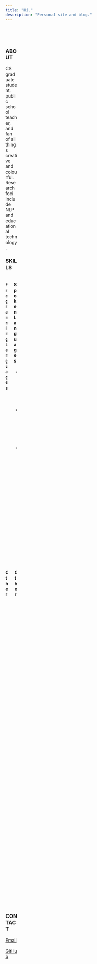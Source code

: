 ```yaml
---
title: "Hi."
description: "Personal site and blog."
---
```



<style>

    .main-image {
        background-position: right 50% top 40%;
        background-size: cover;
        background-image: url(/images/vertical.png);
    }
</style>

<body>
    <div class="columns is-multiline is-gapless is-fullheight">
        <div class="column is-one-third-desktop is-one-third-widescreen is-one-third-tablet has-background-primary">
            <div class="section">
                <div class="section1 is-centered">
                    <div class="columns is-centered">
                        <div class="column">
                        </div>
                    </div>    
                    <div class="columns is-centered">
                        <div class="column is-two-thirds">
                                <figure class="image is-207x277">
                                    <img src="/images/avatar.png"/>
                                </figure>
                        </div>
                    </div>
                    <div class="columns is-centered">
                        <div class="column">
                            <div class="content has-text-left">
                                <h3>ABOUT</h3>
                                <div class="content">
                                    CS graduate student, public school teacher, and fan of all things creative and colourful. Research foci include NLP and educational technology.
                                </div>
                            </div>
                        </div>
                    </div>
                    <div class="columns is-centered">
                        <div class="column">
                        </div>
                    </div>    
                    <div class="columns is-centered">
                        <div class="column">
                            <div class="content has-text-left">
                                <h3>SKILLS</h3>
                                <div class="columns is-centered is-tablet">
                                    <div class="column is-one-half">
                                        <div class="content">
                                            <h4>Programming <br> Languages</h4>
                                                <ul>
                                                    <li><span>Python</span></li>
                                                    <li><span>C</span></li>
                                                    <li><span>C++</span></li>
                                                    <li><span>SQL</span></li>
                                                    <li><span>Javascript</span></li>
                                                    <li><span>HTML</span></li>
                                                    <li><span>CSS</span></li>
                                                </ul> 
                                        </div>
                                    </div>
                                    <div class="column is-one-half"">
                                        <div class="content">
                                            <h4>Spoken <br> Languages</h4>
                                                <ul>
                                                    <li><span>English</span></li>
                                                    <li><span>Spanish</span></li>
                                                    <li><span>French (intermediate)</span></li>
                                                </ul> 
                                        </div>
                                    </div>
                                </div>
                                <div class="columns is-centered is-tablet">
                                    <div class="column is-half"">
                                        <div class="content">
                                            <h4>Other</h4>
                                                <ul>
                                                    <li><span>Adobe Photoshop, Illustrator</span></li>
                                                    <li><span>Microsoft Suite</span></li>
                                                    <li><span>Google Workspace</span></li>
                                                </ul> 
                                        </div>
                                    </div>
                                    <div class="column is-half"">
                                        <div class="content">
                                            <h4>Other</h4>
                                                <ul>
                                                    <li><span>Adobe Photoshop, Illustrator</span></li>
                                                    <li><span>Microsoft Suite</span></li>
                                                    <li><span>Google Workspace</span></li>
                                                </ul> 
                                        </div>
                                    </div>
                                </div>
                            </div>
                        </div>
                    </div>
                    <div class="columns is-centered">
                        <div class="column">
                        </div>
                    </div>    
                    <div class="columns is-centered">
                        <div class="column">
                            <div class="content has-text-left">
                                <h3>CONTACT</h3>
                                <div class="content">
                                    <a href="url">Email</a><br>
                                    <br>
                                    <a href="https://github.com/paola4">GitHub</a>
                                </div>
                            </div>
                        </div>
                    </div>
                </div>
            </div>
        </div>
        <div class="column is-two-thirds-desktop is-two-thirds-widescreen is-two-thirds-tablet is-full-mobile">    
            <div class="section2">
                <div class="columns is-centered is-multiline is-full-mobile">
                    <div class="column has-text-left is-full">
                        <h1 class="title is-1"> Gisele. </h1>
                        <h1 class="subtitle is-1"> hi@giselepao.la </h2>
                    </div>
                    <div class="column is-full"><br></div>
                    <div class="column is-full"><h1>Experience</h1></div>
                    <div class="column is-three-quarters is-full-mobile">
                    <h2>Research Assistant</h2>
                    </div>
                    <div class="column is-one-quarter has-text-right is-full-mobile">
                    <h2>2021<h2>
                    </div>
                    <div class="column is-four-fifths is-full-mobile">
                    Project: UNESCO working group on the ethics of AI in Education (AIED) for Social and Emotional Learning (SEL).
                    </div>
                    <div class="column is-one-fifth has-text-right is-full-mobile">
                    <h2> <h2>
                    </div>
                    <div class="column is-three-quarters is-full-mobile">
                    <h2>Research Assistant</h2>
                    </div>
                    <div class="column is-one-quarter has-text-right is-full-mobile">
                    <h2>2021<h2>
                    </div>
                    <div class="column is-four-fifths is-full-mobile">
                    Project: ICT to Support the Sociopolitical Engagement of Indigenous Women Across the Americas.
                    </div>
                    <div class="column is-one-fifth has-text-right is-full-mobile">
                    <h2> <h2>
                    </div>
                    <div class="column is-three-quarters is-full-mobile">
                    <h2>Teaching Assistant</h2>
                    </div>
                    <div class="column is-one-quarter has-text-right is-full-mobile">
                    <h2>2021<h2>
                    </div>
                    <div class="column is-four-fifths is-full-mobile">
                    Course: Algorithms I.
                    </div>
                    <div class="column is-one-fifth has-text-right is-full-mobile">
                    <h2> <h2>
                    </div>
                    <div class="column is-three-quarters is-full-mobile">
                    <h2>Elementary Teacher</h2>
                    </div>
                    <div class="column is-one-quarter has-text-right is-full-mobile">
                    <h2>2013 - 2021<h2>
                    </div>
                    <div class="column is-four-fifths is-full-mobile">
                    Planned, developed, and implemented lessons and assessments in Spanish and English in all Kindergarten to Grade Six subject areas according to Alberta curriculum.
                    </div>
                    <div class="column is-one-fifth has-text-right is-full-mobile">
                    <h2> <h2>
                    </div>
                    <div class="column is-full"><br></div>
                    <div class="column is-full"><h1>Education</h1></div>
                    <div class="column is-four-fifths">
                    <h2>Master of Science, Computing Science <i>(in progress)</i></h2>
                    </div>
                    <div class="column is-one-fifth has-text-right">
                    <h2>2024<h2>
                    </div>
                    <div class="column is-four-fifths">
                    University of Alberta
                    </div>
                    <div class="column is-one-fifth has-text-right">
                    <h2> <h2>
                    </div>
                    <div class="column is-four-fifths">
                    <h2>Bachelor of Science, Computing Science, with Distinction</h2>
                    </div>
                    <div class="column is-one-fifth has-text-right">
                    <h2>2021<h2>
                    </div>
                    <div class="column is-four-fifths">
                    University of Alberta
                    </div>
                    <div class="column is-one-fifth has-text-right">
                    <h2> <h2>
                    </div>
                    <div class="column is-four-fifths">
                    <h2>Bachelor of Education, Elementary Math and Science, with Distinction</h2>
                    </div>
                    <div class="column is-one-fifth has-text-right">
                    <h2>2013<h2>
                    </div>
                    <div class="column is-four-fifths">
                    University of Alberta
                    </div>
                    <div class="column is-one-fifth has-text-right">
                    <h2> <h2>
                    </div>
                    <div class="column is-full"><br></div>
                    <div class="column is-full"><h1>Publications</h1></div>
                    <div class="column is-full">
                    Arevalo, G. & Epp, C. D. (2022). Prisons as Sites of Inequitable Educational Opportunities: Exploring the Potential for Educational Technology Behind Bars. ACM Transactions on Computer-Human Interaction. In review. 
                    </div>
                    <div class="column is-full"><br></div>
                    <div class="column is-full"><h1>Research Projects</h1></div>
                    <div class="column is-full">
                    When Reading Acts as a Gatekeeper to Learning: Automated Science Text Simplification to Support Children’s Learning.
                    </div>
                    <div class="column is-full">
                    Participatory Co-Creation of a Literacy-Based Software Application in a Correctional Context.
                    </div>
                    <div class="column is-full">
                    Investigating the Experiences of Teaching Assistants in Introductory Computing Science.
                    </div>
                    <div class="column is-full">
                    <h2> <h2>
                    </div>
                </div>
            </div>
        </div>
    </div>
</body>
